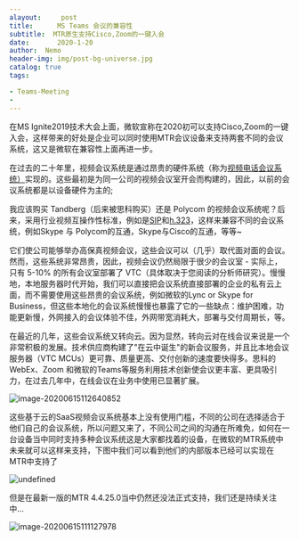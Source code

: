 ```yaml
---
alayout:     post
title:      MS Teams 会议的兼容性
subtitle:  MTR原生支持Cisco,Zoom的一键入会
date:       2020-1-20
author:  Nemo
header-img: img/post-bg-universe.jpg
catalog: true
tags:

- Teams-Meeting
- 
---
```


在MS Ignite2019技术大会上面，微软宣称在2020初可以支持Cisco,Zoom的一键入会，这样带来的好处是企业可以同时使用MTR会议设备来支持两套不同的会议系统，这又是微软在兼容性上面再进一步。

在过去的二十年里，视频会议系统是通过昂贵的硬件系统（称为[视频电话会议系统）](https://en.wikipedia.org/wiki/Videotelephony)实现的。这些最初是为同一公司的视频会议室开会而构建的，因此，以前的会议系统都是以设备硬件为主的;

我应该购买 Tandberg（后来被思科购买）还是 Polycom 的视频会议系统呢？后来，采用行业视频互操作性标准，例如是[SIP](https://en.wikipedia.org/wiki/Session_Initiation_Protocol)和[h.323](https://en.wikipedia.org/wiki/H.323)，这样来兼容不同的会议系统，例如Skype 与 Polycom的互通，Skype与Cisco的互通，等等~

它们使公司能够举办高保真视频会议，这些会议可以（几乎）取代面对面的会议。然而，这些系统非常昂贵，因此，视频会议仍然局限于很少的会议室 - 实际上，只有 5-10% 的所有会议室部署了 VTC（具体取决于您阅读的分析师研究）。慢慢地，本地服务器时代开始，我们可以直接把会议系统直接部署的企业的私有云上面，而不需要使用这些昂贵的会议系统，例如微软的Lync or Skype for Business，但这些本地化的会议系统慢慢也暴露了它的一些缺点：维护困难，功能更新慢，外网接入的会议体验不佳，外网带宽消耗大，部署与交付周期长，等。

在最近的几年，这些会议系统又转向云。因为显然，转向云对在线会议来说是一个非常积极的发展。技术供应商构建了"在云中诞生"的新会议服务，并且比本地会议服务器（VTC MCUs）更可靠、质量更高、交付创新的速度要快得多。思科的 WebEx、Zoom 和微软的Teams等服务利用技术创新使会议更丰富、更具吸引力，在过去几年中，在线会议在业务中使用已显著扩展。

![image-20200615112640852](C:\Users\Nemo\AppData\Roaming\Typora\typora-user-images\image-20200615112640852.png)

这些基于云的SaaS视频会议系统基本上没有使用门槛，不同的公司在选择适合于他们自己的会议系统，所以问题又来了，不同公司之间的沟通在所难免，如何在一台设备当中同时支持多种会议系统这是大家都找着的设备，在微软的MTR系统中未来就可以这样来支持，下图中我们可以看到他们的内部版本已经可以实现在MTR中支持了

![undefined](https://cdn.jsdelivr.net/gh/tangx007/tangx007.github.io/img/large)

但是在最新一版的MTR 4.4.25.0当中仍然还没法正式支持，我们还是持续关注中...

![image-20200615111127978](https://cdn.jsdelivr.net/gh/tangx007/tangx007.github.io/img/image-20200615111127978.png)





